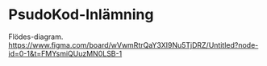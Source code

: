 # PsudoKod-Inlämning


Flödes-diagram.
https://www.figma.com/board/wVwmRtrQaY3XI9Nu5TjDRZ/Untitled?node-id=0-1&t=FMYsmiQUuzMN0LSB-1
